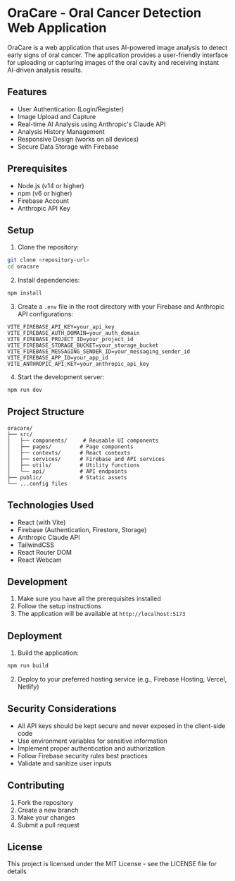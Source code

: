 # OraCare - Oral Cancer Detection Web Application

OraCare is a web application that uses AI-powered image analysis to detect early signs of oral cancer. The application provides a user-friendly interface for uploading or capturing images of the oral cavity and receiving instant AI-driven analysis results.

## Features

- User Authentication (Login/Register)
- Image Upload and Capture
- Real-time AI Analysis using Anthropic's Claude API
- Analysis History Management
- Responsive Design (works on all devices)
- Secure Data Storage with Firebase

## Prerequisites

- Node.js (v14 or higher)
- npm (v6 or higher)
- Firebase Account
- Anthropic API Key

## Setup

1. Clone the repository:
```bash
git clone <repository-url>
cd oracare
```

2. Install dependencies:
```bash
npm install
```

3. Create a `.env` file in the root directory with your Firebase and Anthropic API configurations:
```env
VITE_FIREBASE_API_KEY=your_api_key
VITE_FIREBASE_AUTH_DOMAIN=your_auth_domain
VITE_FIREBASE_PROJECT_ID=your_project_id
VITE_FIREBASE_STORAGE_BUCKET=your_storage_bucket
VITE_FIREBASE_MESSAGING_SENDER_ID=your_messaging_sender_id
VITE_FIREBASE_APP_ID=your_app_id
VITE_ANTHROPIC_API_KEY=your_anthropic_api_key
```

4. Start the development server:
```bash
npm run dev
```

## Project Structure

```
oracare/
├── src/
│   ├── components/     # Reusable UI components
│   ├── pages/         # Page components
│   ├── contexts/      # React contexts
│   ├── services/      # Firebase and API services
│   ├── utils/         # Utility functions
│   └── api/           # API endpoints
├── public/            # Static assets
└── ...config files
```

## Technologies Used

- React (with Vite)
- Firebase (Authentication, Firestore, Storage)
- Anthropic Claude API
- TailwindCSS
- React Router DOM
- React Webcam

## Development

1. Make sure you have all the prerequisites installed
2. Follow the setup instructions
3. The application will be available at `http://localhost:5173`

## Deployment

1. Build the application:
```bash
npm run build
```

2. Deploy to your preferred hosting service (e.g., Firebase Hosting, Vercel, Netlify)

## Security Considerations

- All API keys should be kept secure and never exposed in the client-side code
- Use environment variables for sensitive information
- Implement proper authentication and authorization
- Follow Firebase security rules best practices
- Validate and sanitize user inputs

## Contributing

1. Fork the repository
2. Create a new branch
3. Make your changes
4. Submit a pull request

## License

This project is licensed under the MIT License - see the LICENSE file for details
